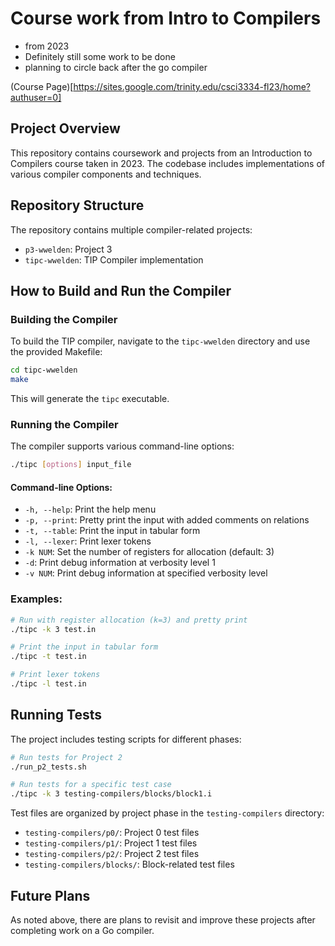 # Course work from Intro to Compilers

* from 2023
* Definitely still some work to be done
* planning to circle back after the go compiler

(Course Page)[https://sites.google.com/trinity.edu/csci3334-fl23/home?authuser=0]

## Project Overview
This repository contains coursework and projects from an Introduction to Compilers course taken in 2023. The codebase includes implementations of various compiler components and techniques.

## Repository Structure
The repository contains multiple compiler-related projects:
- `p3-wwelden`: Project 3
- `tipc-wwelden`: TIP Compiler implementation

## How to Build and Run the Compiler

### Building the Compiler
To build the TIP compiler, navigate to the `tipc-wwelden` directory and use the provided Makefile:

```bash
cd tipc-wwelden
make
```

This will generate the `tipc` executable.

### Running the Compiler
The compiler supports various command-line options:

```bash
./tipc [options] input_file
```

#### Command-line Options:
- `-h, --help`: Print the help menu
- `-p, --print`: Pretty print the input with added comments on relations
- `-t, --table`: Print the input in tabular form
- `-l, --lexer`: Print lexer tokens
- `-k NUM`: Set the number of registers for allocation (default: 3)
- `-d`: Print debug information at verbosity level 1
- `-v NUM`: Print debug information at specified verbosity level

### Examples:
```bash
# Run with register allocation (k=3) and pretty print
./tipc -k 3 test.in

# Print the input in tabular form
./tipc -t test.in

# Print lexer tokens
./tipc -l test.in
```

## Running Tests

The project includes testing scripts for different phases:

```bash
# Run tests for Project 2
./run_p2_tests.sh

# Run tests for a specific test case
./tipc -k 3 testing-compilers/blocks/block1.i
```

Test files are organized by project phase in the `testing-compilers` directory:
- `testing-compilers/p0/`: Project 0 test files
- `testing-compilers/p1/`: Project 1 test files
- `testing-compilers/p2/`: Project 2 test files
- `testing-compilers/blocks/`: Block-related test files

## Future Plans
As noted above, there are plans to revisit and improve these projects after completing work on a Go compiler.
